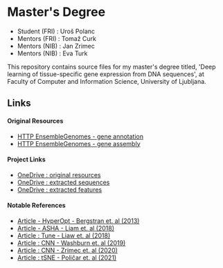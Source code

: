# Master's Degree

- Student (FRI) : Uroš Polanc
- Mentors (FRI) : Tomaž Curk
- Mentors (NIB) : Jan Zrimec
- Mentors (NIB) : Eva Turk

This repository contains source files for my master's degree titled, 'Deep learning of tissue-specific gene expression from DNA sequences', at Faculty of Computer and Information Science, University of Ljubljana.

## Links

#### Original Resources

- [HTTP EnsembleGenomes - gene annotation](https://ftp.ensemblgenomes.org/pub/plants/release-36/gff3/arabidopsis_thaliana/)
- [HTTP EnsembleGenomes - gene assembly](https://ftp.ensemblgenomes.org/pub/plants/release-36/fasta/arabidopsis_thaliana/dna/)

#### Project Links

- [OneDrive : original resources](https://unilj-my.sharepoint.com/:u:/g/personal/up4472_student_uni-lj_si/EclV-VL9zfBMlo3ONMsrF30Bp6SkPrg_cXO9R-oeERuR3A?e=C1jvAC)
- [OneDrive : extracted sequences](https://unilj-my.sharepoint.com/:u:/g/personal/up4472_student_uni-lj_si/EakWdR8gnABKmrFO7F5aSJ8BIA0Gdop7omRRSITf_plmdw?e=uIkU78)
- [OneDrive : extracted features](https://unilj-my.sharepoint.com/:u:/g/personal/up4472_student_uni-lj_si/Ed7lfBxtoHBHm68r2iVF3hMBBe1JzRm87l5dex0yPNiX0w?e=rdQqMO)

#### Notable References

- [Article - HyperOpt - Bergstran et. al (2013)](https://arxiv.org/abs/1209.5111)
- [Article - ASHA - Liam et. al (2018)](https://arxiv.org/abs/1810.05934)
- [Article : Tune - Liaw et. al (2018)](https://arxiv.org/abs/1807.05118)
- [Article : CNN - Washburn et. al (2019)](https://www.pnas.org/doi/10.1073/pnas.1814551116)
- [Article : CNN - Zrimec et. al (2020)](https://www.nature.com/articles/s41467-020-19921-4)
- [Article : tSNE - Poličar et. al (2021)](https://link.springer.com/article/10.1007/s10994-021-06043-1)
